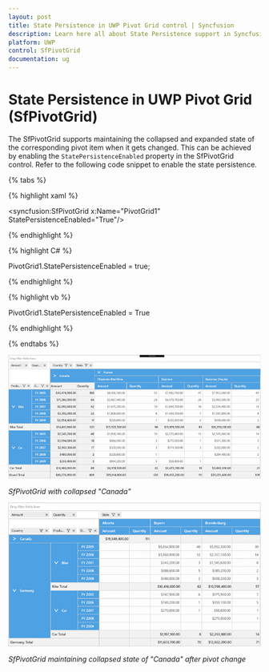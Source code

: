 ```yaml
---
layout: post
title: State Persistence in UWP Pivot Grid control | Syncfusion
description: Learn here all about State Persistence support in Syncfusion UWP Pivot Grid (SfPivotGrid) control and more.
platform: UWP
control: SfPivotGrid
documentation: ug
---
```


# State Persistence in UWP Pivot Grid (SfPivotGrid)

The SfPivotGrid supports maintaining the collapsed and expanded state of the corresponding pivot item when it gets changed. This can be achieved by enabling the `StatePersistenceEnabled` property in the SfPivotGrid control. Refer to the following code snippet to enable the state persistence.

{% tabs %}

{% highlight xaml %}

<syncfusion:SfPivotGrid x:Name="PivotGrid1" StatePersistenceEnabled="True"/>

{% endhighlight %}

{% highlight C# %}

PivotGrid1.StatePersistenceEnabled = true;

{% endhighlight %}

{% highlight vb %}

PivotGrid1.StatePersistenceEnabled = True

{% endhighlight %}

{% endtabs %}

![PivotGrid-with-state-persistence-enabled](State-Persistence_images/PivotGrid-with-state-persistence-enabled.png)

_SfPivotGrid with collapsed "Canada"_

![PivotGrid-with-state-persistence-enabled1](State-Persistence_images/PivotGrid-with-state-persistence-enabled1.png)

_SfPivotGrid maintaining collapsed state of "Canada" after pivot change_
